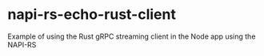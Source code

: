 # napi-rs-echo-rust-client
Example of using the Rust gRPC streaming client in the Node app using the NAPI-RS
